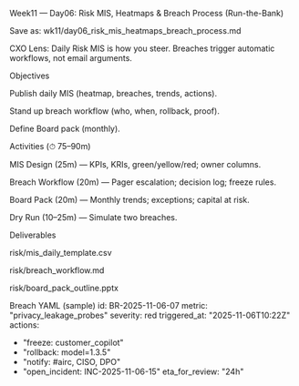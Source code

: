 Week11 — Day06: Risk MIS, Heatmaps & Breach Process (Run-the-Bank)

Save as: wk11/day06_risk_mis_heatmaps_breach_process.md

CXO Lens: Daily Risk MIS is how you steer. Breaches trigger automatic workflows, not email arguments.

Objectives

Publish daily MIS (heatmap, breaches, trends, actions).

Stand up breach workflow (who, when, rollback, proof).

Define Board pack (monthly).

Activities (⏱ 75–90m)

MIS Design (25m) — KPIs, KRIs, green/yellow/red; owner columns.

Breach Workflow (20m) — Pager escalation; decision log; freeze rules.

Board Pack (20m) — Monthly trends; exceptions; capital at risk.

Dry Run (10–25m) — Simulate two breaches.

Deliverables

risk/mis_daily_template.csv

risk/breach_workflow.md

risk/board_pack_outline.pptx

Breach YAML (sample)
id: BR-2025-11-06-07
metric: "privacy_leakage_probes"
severity: red
triggered_at: "2025-11-06T10:22Z"
actions:
  - "freeze: customer_copilot"
  - "rollback: model=1.3.5"
  - "notify: #airc, CISO, DPO"
  - "open_incident: INC-2025-11-06-15"
eta_for_review: "24h"

